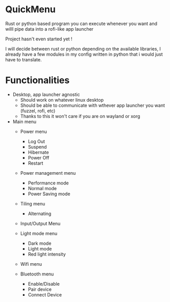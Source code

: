 # QuickMenu
Rust or python based program you can execute whenever you want and willl pipe data into a rofi-like app launcher

Project hasn't even started yet !

I will decide between rust or python depending on the available libraries, I already have
a few modules in my config written in python that i would just have to translate. 

# Functionalities
- Desktop, app launcher agnostic
  - Should work on whatever linux desktop
  - Should be able to communicate with wthever app launcher you want (fuzzel, rofi, etc)
  - Thanks to this it won't care if you are on wayland or xorg
- Main menu
  - Power menu
    - Log Out
    - Suspend
    - Hibernate
    - Power Off
    - Restart
  - Power management menu
    - Performance mode
    - Normal mode
    - Power Saving mode
  - Tiling menu
    - Alternating
    
  - Input/Output Menu
  - Light mode menu
    - Dark mode
    - Light mode
    - Red light intensity
  - Wifi menu
  - Bluetooth menu
    - Enable/Disable
    - Pair device
    - Connect Device
